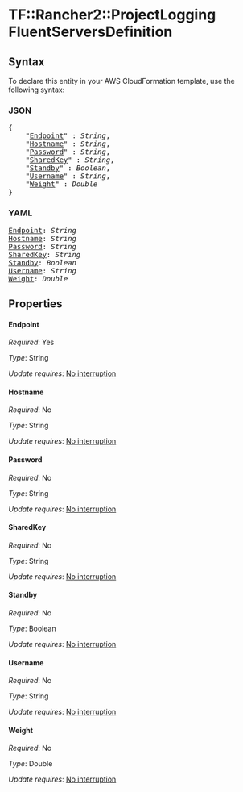 # TF::Rancher2::ProjectLogging FluentServersDefinition

## Syntax

To declare this entity in your AWS CloudFormation template, use the following syntax:

### JSON

<pre>
{
    "<a href="#endpoint" title="Endpoint">Endpoint</a>" : <i>String</i>,
    "<a href="#hostname" title="Hostname">Hostname</a>" : <i>String</i>,
    "<a href="#password" title="Password">Password</a>" : <i>String</i>,
    "<a href="#sharedkey" title="SharedKey">SharedKey</a>" : <i>String</i>,
    "<a href="#standby" title="Standby">Standby</a>" : <i>Boolean</i>,
    "<a href="#username" title="Username">Username</a>" : <i>String</i>,
    "<a href="#weight" title="Weight">Weight</a>" : <i>Double</i>
}
</pre>

### YAML

<pre>
<a href="#endpoint" title="Endpoint">Endpoint</a>: <i>String</i>
<a href="#hostname" title="Hostname">Hostname</a>: <i>String</i>
<a href="#password" title="Password">Password</a>: <i>String</i>
<a href="#sharedkey" title="SharedKey">SharedKey</a>: <i>String</i>
<a href="#standby" title="Standby">Standby</a>: <i>Boolean</i>
<a href="#username" title="Username">Username</a>: <i>String</i>
<a href="#weight" title="Weight">Weight</a>: <i>Double</i>
</pre>

## Properties

#### Endpoint

_Required_: Yes

_Type_: String

_Update requires_: [No interruption](https://docs.aws.amazon.com/AWSCloudFormation/latest/UserGuide/using-cfn-updating-stacks-update-behaviors.html#update-no-interrupt)

#### Hostname

_Required_: No

_Type_: String

_Update requires_: [No interruption](https://docs.aws.amazon.com/AWSCloudFormation/latest/UserGuide/using-cfn-updating-stacks-update-behaviors.html#update-no-interrupt)

#### Password

_Required_: No

_Type_: String

_Update requires_: [No interruption](https://docs.aws.amazon.com/AWSCloudFormation/latest/UserGuide/using-cfn-updating-stacks-update-behaviors.html#update-no-interrupt)

#### SharedKey

_Required_: No

_Type_: String

_Update requires_: [No interruption](https://docs.aws.amazon.com/AWSCloudFormation/latest/UserGuide/using-cfn-updating-stacks-update-behaviors.html#update-no-interrupt)

#### Standby

_Required_: No

_Type_: Boolean

_Update requires_: [No interruption](https://docs.aws.amazon.com/AWSCloudFormation/latest/UserGuide/using-cfn-updating-stacks-update-behaviors.html#update-no-interrupt)

#### Username

_Required_: No

_Type_: String

_Update requires_: [No interruption](https://docs.aws.amazon.com/AWSCloudFormation/latest/UserGuide/using-cfn-updating-stacks-update-behaviors.html#update-no-interrupt)

#### Weight

_Required_: No

_Type_: Double

_Update requires_: [No interruption](https://docs.aws.amazon.com/AWSCloudFormation/latest/UserGuide/using-cfn-updating-stacks-update-behaviors.html#update-no-interrupt)

